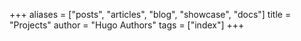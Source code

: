 +++
aliases = ["posts", "articles", "blog", "showcase", "docs"]
title = "Projects"
author = "Hugo Authors"
tags = ["index"]
+++
